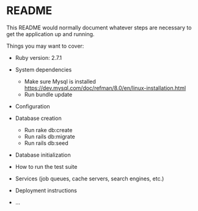 # README

This README would normally document whatever steps are necessary to get the
application up and running.

Things you may want to cover:

* Ruby version: 2.7.1 
* System dependencies
    * Make sure Mysql is installed https://dev.mysql.com/doc/refman/8.0/en/linux-installation.html
    * Run bundle update
* Configuration

* Database creation
    * Run rake db:create
    * Run rails db:migrate
    * Run rails db:seed  
* Database initialization

* How to run the test suite

* Services (job queues, cache servers, search engines, etc.)

* Deployment instructions

* ...
